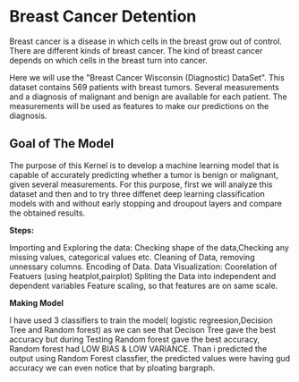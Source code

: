  # Breast Cancer Detention
 
 Breast cancer is a disease in which cells in the breast grow out of control. There are different kinds of breast cancer. The kind of breast cancer depends on which cells in the 
 breast turn into cancer.

 Here we will use the "Breast Cancer Wisconsin (Diagnostic) DataSet". This dataset contains 569 patients with breast tumors. Several measurements and a diagnosis of malignant and 
 benign are available for each patient. The measurements will be used as features to make our predictions on the diagnosis.
 
 ## Goal of The Model
 
 The purpose of this Kernel is to develop a machine learning model that is capable of accurately predicting whether a tumor is benign or malignant, given several measurements. 
 For this purpose, first we will analyze this dataset and then and to try three diffenet deep learning classification models with and without early stopping and droupout layers
 and compare the obtained results.
 
 **Steps:**
 
 Importing and Exploring the data: Checking shape of the data,Checking any missing values, categorical values etc.
 Cleaning of Data, removing unnessary columns.
 Encoding of Data.
 Data Visualization: Coorelation of Featuers (using heatplot,pairplot)
 Spliting the Data into independent and dependent variables
 Feature scaling, so that features are on same scale.
 

**Making Model**

I have used 3 classifiers to train the model( logistic regreesion,Decision Tree and Random forest) as we can see that Decison Tree gave the best accuracy but during Testing 
Random forest gave the best accuracy, Random forest had LOW BIAS & LOW VARIANCE. Than i predicted the output using Random Forest classfier, the predicted values were having gud 
accuracy we can even notice that by ploating bargraph.
 
